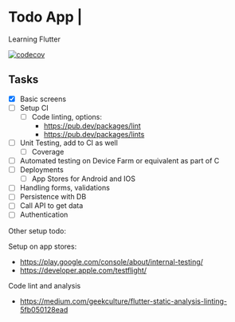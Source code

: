 # Todo App | 
Learning Flutter

[![codecov](https://codecov.io/gh/prawana-perera/todos/branch/main/graph/badge.svg?token=MCE0I80Y4U)](https://codecov.io/gh/prawana-perera/todos)

## Tasks
- [X] Basic screens
- [ ] Setup CI
    - [ ] Code linting, options:
        - https://pub.dev/packages/lint
        - https://pub.dev/packages/lints
- [ ] Unit Testing, add to CI as well
    - [ ] Coverage
- [ ] Automated testing on Device Farm or equivalent as part of C
- [ ] Deployments
    - [ ] App Stores for Android and IOS
- [ ] Handling forms, validations
- [ ] Persistence with DB
- [ ] Call API to get data
- [ ] Authentication

Other setup todo:

Setup on app stores:
- https://play.google.com/console/about/internal-testing/
- https://developer.apple.com/testflight/

Code lint and analysis
- https://medium.com/geekculture/flutter-static-analysis-linting-5fb050128ead
